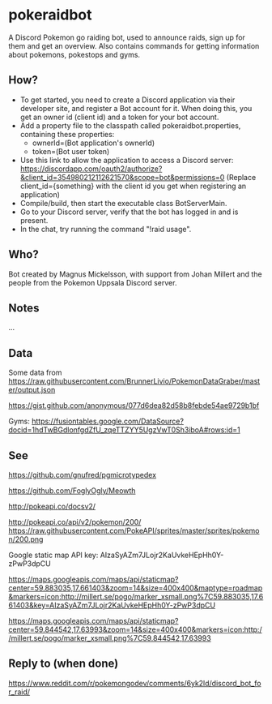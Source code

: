 # pokeraidbot
A Discord Pokemon go raiding bot, used to announce raids, sign up for them and get an overview.
Also contains commands for getting information about pokemons, pokestops and gyms.

## How?

* To get started, you need to create a Discord application via their developer site, and
register a Bot account for it. When doing this, you get an owner id (client id) and a token for your bot account.
* Add a property file to the classpath called pokeraidbot.properties, containing these properties:
    * ownerId=(Bot application's ownerId)
    * token=(Bot user token)
* Use this link to allow the application to access a Discord server:
https://discordapp.com/oauth2/authorize?&client_id=354980212112621570&scope=bot&permissions=0
(Replace client_id={something} with the client id you get when registering an application)
* Compile/build, then start the executable class BotServerMain.
* Go to your Discord server, verify that the bot has logged in and is present.
* In the chat, try running the command "!raid usage".

## Who?

Bot created by Magnus Mickelsson, with support from Johan Millert and the people from the Pokemon Uppsala Discord server.

## Notes

...

## Data

Some data from https://raw.githubusercontent.com/BrunnerLivio/PokemonDataGraber/master/output.json

https://gist.github.com/anonymous/077d6dea82d58b8febde54ae9729b1bf

Gyms:
https://fusiontables.google.com/DataSource?docid=1hdTwBGdlonfgdZfU_zqeTTZYY5UgzVwT0Sh3iboA#rows:id=1

## See

https://github.com/gnufred/pgmicrotypedex

https://github.com/FoglyOgly/Meowth

http://pokeapi.co/docsv2/

http://pokeapi.co/api/v2/pokemon/200/
https://raw.githubusercontent.com/PokeAPI/sprites/master/sprites/pokemon/200.png

Google static map API key: AIzaSyAZm7JLojr2KaUvkeHEpHh0Y-zPwP3dpCU

https://maps.googleapis.com/maps/api/staticmap?center=59.883035,17.661403&zoom=14&size=400x400&maptype=roadmap&markers=icon:http://millert.se/pogo/marker_xsmall.png%7C59.883035,17.661403&key=AIzaSyAZm7JLojr2KaUvkeHEpHh0Y-zPwP3dpCU

https://maps.googleapis.com/maps/api/staticmap?center=59.844542,17.63993&zoom=14&size=400x400&markers=icon:http://millert.se/pogo/marker_xsmall.png%7C59.844542,17.63993

## Reply to (when done)
https://www.reddit.com/r/pokemongodev/comments/6yk2ld/discord_bot_for_raid/